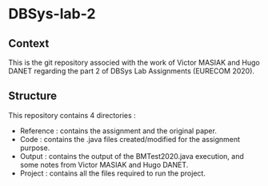 # DBSys-lab-2

## Context

This is the git repository associed with the work of Victor MASIAK and Hugo DANET regarding the part 2 of DBSys Lab Assignments (EURECOM 2020).

## Structure

This repository contains 4 directories :
* Reference : contains the assignment and the original paper.
* Code : contains the .java files created/modified for the assignment purpose.
* Output : contains the output of the BMTest2020.java execution, and some notes from Victor MASIAK and Hugo DANET.
* Project : contains all the files required to run the project.
